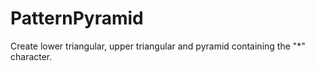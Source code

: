 # PatternPyramid
Create lower triangular, upper triangular and pyramid containing the "*" character.
